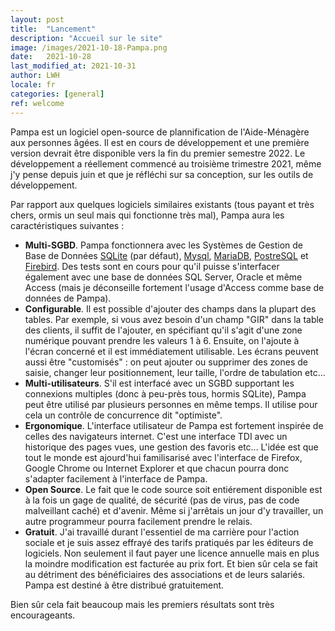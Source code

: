 ```yaml
---
layout: post
title:  "Lancement"
description: "Accueil sur le site"
image: /images/2021-10-18-Pampa.png
date:   2021-10-28
last_modified_at: 2021-10-31
author: LWH
locale: fr
categories: [general]
ref: welcome 
---
```

Pampa est un logiciel open-source de plannification de l'Aide-Ménagère aux personnes âgées. Il est en cours de développement et une première version devrait être disponible vers la fin du premier semestre 2022. Le développement a réellement commencé au troisième trimestre 2021, même j'y pense depuis juin et que je réfléchi sur sa conception, sur les outils de développement.

Par rapport aux quelques logiciels similaires existants (tous payant et très chers, ormis un seul mais qui fonctionne très mal), Pampa aura les caractéristiques suivantes :

- **Multi-SGBD**. Pampa fonctionnera avec les Systèmes de Gestion de Base de Données [SQLite](https://www.sqlite.org/index.html) (par défaut), [Mysql](https://www.mysql.com/fr/), [MariaDB](https://mariadb.org/), [PostreSQL](https://www.postgresql.org/) et [Firebird](https://firebirdsql.org/). Des tests sont en cours pour qu'il puisse s'interfacer également avec une base de données SQL Server, Oracle et même Access (mais je déconseille fortement l'usage d'Access comme base de données de Pampa).
- **Configurable**. Il est possible d'ajouter des champs dans la plupart des tables. Par exemple, si vous avez besoin d'un champ "GIR" dans la table des clients, il suffit de l'ajouter, en spécifiant qu'il s'agit d'une zone numérique pouvant prendre les valeurs 1 à 6. Ensuite, on l'ajoute à l'écran concerné et il est immédiatement utilisable. Les écrans peuvent aussi être "customisés" : on peut ajouter ou supprimer des zones de saisie, changer leur positionnement, leur taille, l'ordre de tabulation etc...
- **Multi-utilisateurs**. S'il est interfacé avec un SGBD supportant les connexions multiples (donc à peu-près tous, hormis SQLite), Pampa peut être utilisé par plusieurs personnes en même temps. Il utilise pour cela un contrôle de concurrence dit "optimiste".
- **Ergonomique**. L'interface utilisateur de Pampa est fortement inspirée de celles des navigateurs internet. C'est une interface TDI avec un historique des pages vues, une gestion des favoris etc... L'idée est que tout le monde est ajourd'hui familisarisé avec l'interface de Firefox, Google Chrome ou Internet Explorer et que chacun pourra donc s'adapter facilement à l'interface de Pampa.
- **Open Source**. Le fait que le code source soit entiérement disponible est à la fois un gage de qualité, de sécurité (pas de virus, pas de code malveillant caché) et d'avenir. Même si j'arrêtais un jour d'y travailler, un autre programmeur pourra facilement prendre le relais.
- **Gratuit**. J'ai travaillé durant l'essentiel de ma carrière pour l'action sociale et je suis assez effrayé des tarifs pratiqués par les éditeurs de logiciels. Non seulement il faut payer une licence annuelle mais en plus la moindre modification est facturée au prix fort. Et bien sûr cela se fait au détriment des bénéficiaires des associations et de leurs salariés. Pampa est destiné à être distribué gratuitement.

Bien sûr cela fait beaucoup mais les premiers résultats sont très encourageants.
